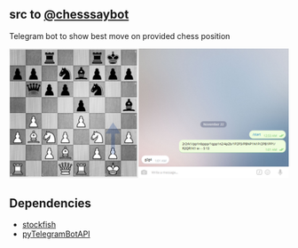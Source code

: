 ## src to [@chesssaybot](https://telegram.me/chesssaybot)

Telegram bot to show best move on provided chess position

![example](/example.png?raw=true "")

## Dependencies

* [stockfish](https://github.com/Dani4kor/stockfishpy)
* [pyTelegramBotAPI](https://github.com/eternnoir/pyTelegramBotAPI)

